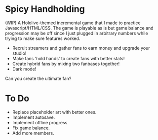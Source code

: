 # Spicy Handholding 
(WIP) A Hololive-themed incremental game that I made to practice Javascript/HTML/CSS. The game is playable as is but game balance and progression may be off since I just plugged in arbitrary numbers while trying to make sure features worked.

- Recruit streamers and gather fans to earn money and upgrade your studio!
- Make fans 'hold hands' to create fans with better stats!
- Create hybrid fans by mixing two fanbases together!
- Dark mode!

Can you create the ultimate fan?

# To Do
- Replace placeholder art with better ones.
- Implement autosave.
- Implement offline progress.
- Fix game balance.
- Add more members.
